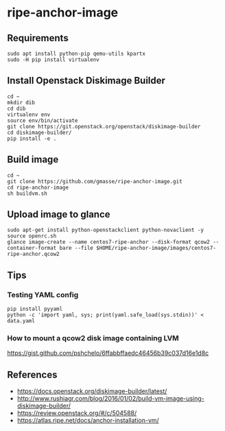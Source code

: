 # ripe-anchor-image

## Requirements
```Shell
sudo apt install python-pip qemu-utils kpartx
sudo -H pip install virtualenv
```
## Install Openstack Diskimage Builder
```Shell
cd ~
mkdir dib
cd dib
virtualenv env
source env/bin/activate
git clone https://git.openstack.org/openstack/diskimage-builder
cd diskimage-builder/
pip install -e .
```
## Build image
```Shell
cd ~
git clone https://github.com/gmasse/ripe-anchor-image.git
cd ripe-anchor-image
sh buildvm.sh
```
## Upload image to glance
```Shell
sudo apt-get install python-openstackclient python-novaclient -y
source openrc.sh
glance image-create --name centos7-ripe-anchor --disk-format qcow2 --container-format bare --file $HOME/ripe-anchor-image/images/centos7-ripe-anchor.qcow2
```
## Tips
### Testing YAML config
```Shell
pip install pyyaml
python -c 'import yaml, sys; print(yaml.safe_load(sys.stdin))' < data.yaml
```
### How to mount a qcow2 disk image containing LVM
https://gist.github.com/pshchelo/6ffabbffaedc46456b39c037d16e1d8c

## References
- https://docs.openstack.org/diskimage-builder/latest/
- http://www.rushiagr.com/blog/2016/01/02/build-vm-image-using-diskimage-builder/
- https://review.openstack.org/#/c/504588/
- https://atlas.ripe.net/docs/anchor-installation-vm/


